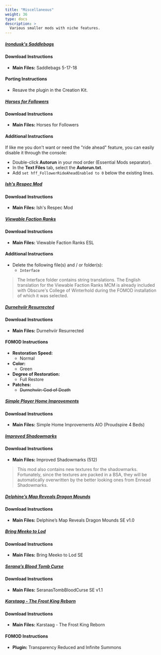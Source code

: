 ```yaml
---
title: "Miscellaneous"
weight: 36
type: docs
description: >
  Various smaller mods with niche features.
---
```


##### [Irondusk's Saddlebags](https://www.nexusmods.com/skyrim/mods/91395?tab=files)

#### Download Instructions

- **Main Files:** Saddlebags 5-17-18

#### Porting Instructions

- Resave the plugin in the Creation Kit.

##### [Horses for Followers](https://www.nexusmods.com/skyrimspecialedition/mods/45500/?tab=files)

#### Download Instructions

- **Main Files:** Horses for Followers

#### Additional Instructions

If like me you don't want or need the "ride ahead" feature, you can easily disable it through the console:

- Double-click **Autorun** in your mod order (Essential Mods separator).
- In the **Text Files** tab, select the **Autorun.txt**.
- Add `set hff_FollowerRideAheadEnabled to 0` below the existing lines.

##### [Ish's Respec Mod](https://www.nexusmods.com/skyrimspecialedition/mods/1960?tab=files)

#### Download Instructions

- **Main Files:** Ish's Respec Mod

##### [Viewable Faction Ranks](https://www.nexusmods.com/skyrimspecialedition/mods/17924?tab=files)

#### Download Instructions

- **Main Files:** Viewable Faction Ranks ESL

#### Additional Instructions

- Delete the following file(s) and / or folder(s):
  - `Interface`

> The Interface folder contains string translations. The English translation for the Viewable Faction Ranks MCM is already included with Obscure's College of Winterhold during the FOMOD installation of which it was selected.

##### [Durnehviir Resurrected](https://www.nexusmods.com/skyrimspecialedition/mods/14272?tab=files)

#### Download Instructions

* **Main Files:** Durnehviir Resurrected

#### FOMOD Instructions

* **Restoration Speed:**
  * Normal
* **Color:**
  * Green
* **Degree of Restoration:**
  * Full Restore
* **Patches:**
  * ~~Durnehviir: God of Death~~

##### [Simple Player Home Improvements](https://www.nexusmods.com/skyrimspecialedition/mods/37236?tab=files)

#### Download Instructions

* **Main Files:** Simple Home Improvements AIO (Proudspire 4 Beds)

##### [Improved Shadowmarks](https://www.nexusmods.com/skyrimspecialedition/mods/17609?tab=files)

#### Download Instructions

* **Main Files:** Improved Shadowmarks (512)

> This mod also contains new textures for the shadowmarks. Fortunately, since the textures are packed in a BSA, they will be automatically overwritten by the better looking ones from Ennead Shadowmarks.

##### [Delphine’s Map Reveals Dragon Mounds](https://www.nexusmods.com/skyrimspecialedition/mods/26301?tab=files)

#### Download Instructions

* **Main Files:** Delphine’s Map Reveals Dragon Mounds SE v1.0

##### [Bring Meeko to Lod](https://www.nexusmods.com/skyrimspecialedition/mods/25246?tab=files)

#### Download Instructions

* **Main Files:** Bring Meeko to Lod SE

##### [Serana’s Blood Tomb Curse](https://www.nexusmods.com/skyrimspecialedition/mods/26852?tab=files)

#### Download Instructions

* **Main Files:** SeranasTombBloodCurse SE v1.1

##### [Karstaag - The Frost King Reborn](https://www.nexusmods.com/skyrimspecialedition/mods/14328?tab=files)

#### Download Instructions

* **Main Files:** Karstaag - The Frost King Reborn

#### FOMOD Instructions

* **Plugin:** Transparency Reduced and Infinite Summons